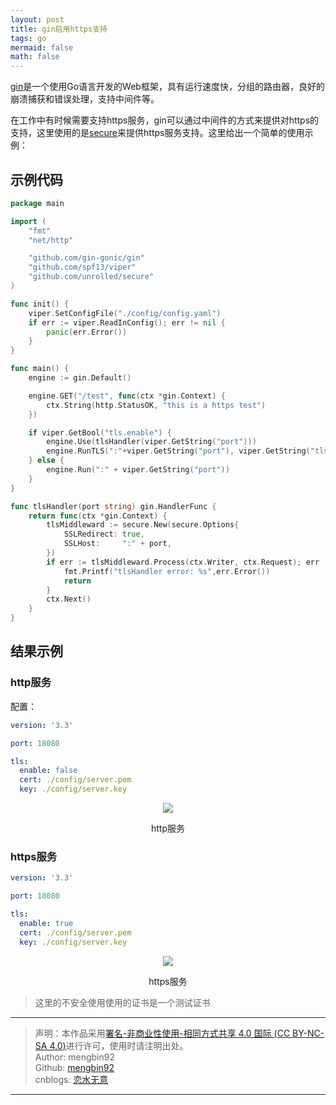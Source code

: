 ```yaml
---
layout: post
title: gin启用https支持
tags: go
mermaid: false
math: false
---  
```


[gin](https://github.com/gin-gonic/gin)是一个使用Go语言开发的Web框架，具有运行速度快，分组的路由器，良好的崩溃捕获和错误处理，支持中间件等。

在工作中有时候需要支持https服务，gin可以通过中间件的方式来提供对https的支持，这里使用的是[secure](https://github.com/unrolled/secure)来提供https服务支持。这里给出一个简单的使用示例：  

## 示例代码

```go
package main

import (
	"fmt"
	"net/http"

	"github.com/gin-gonic/gin"
	"github.com/spf13/viper"
	"github.com/unrolled/secure"
)

func init() {
	viper.SetConfigFile("./config/config.yaml")
	if err := viper.ReadInConfig(); err != nil {
		panic(err.Error())
	}
}

func main() {
	engine := gin.Default()

	engine.GET("/test", func(ctx *gin.Context) {
		ctx.String(http.StatusOK, "this is a https test")
	})

	if viper.GetBool("tls.enable") {
		engine.Use(tlsHandler(viper.GetString("port")))
		engine.RunTLS(":"+viper.GetString("port"), viper.GetString("tls.cert"), viper.GetString("tls.key"))
	} else {
		engine.Run(":" + viper.GetString("port"))
	}
}

func tlsHandler(port string) gin.HandlerFunc {
	return func(ctx *gin.Context) {
		tlsMiddleward := secure.New(secure.Options{
			SSLRedirect: true,
			SSLHost:     ":" + port,
		})
		if err := tlsMiddleward.Process(ctx.Writer, ctx.Request); err != nil {
			fmt.Printf("tlsHandler error: %s",err.Error())
			return
		}
		ctx.Next()
	}
}
```

## 结果示例  

### http服务  

配置：  

```yaml
version: '3.3'

port: 18080

tls:
  enable: false 
  cert: ./config/server.pem
  key: ./config/server.key
```  
<div align="center"><p><img src=".../img/2022-11-30/http.png"></p>
<p>http服务</p></div>

### https服务

```yaml
version: '3.3'

port: 18080

tls:
  enable: true 
  cert: ./config/server.pem
  key: ./config/server.key
```

<div align="center"><p><img src=".../img/2022-11-30/https.png"></p>
<p>https服务</p></div>

> 这里的不安全使用使用的证书是一个测试证书

---

> 声明：本作品采用[署名-非商业性使用-相同方式共享 4.0 国际 (CC BY-NC-SA 4.0)](https://creativecommons.org/licenses/by-nc-sa/4.0/deed.zh)进行许可，使用时请注明出处。  
> Author: mengbin92  
> Github: [mengbin92](https://mengbin92.github.io/)  
> cnblogs: [恋水无意](https://www.cnblogs.com/lianshuiwuyi/)  

---
